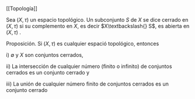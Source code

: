 [[Topología]]

Sea $(X, \tau)$ un espacio topológico. Un subconjunto $S$ de $X$ se dice cerrado en $(X, \tau)$ si su complemento en $X$, es decir $X\textbackslash{} S$, es abierta en $(X, \tau)$ .

Proposición. Si $(X, \tau)$  es cualquier espació topológico, entonces

i) $\emptyset$ y $X$ son conjuntos cerrados,

ii) La intersección de cualquier número (finito o infinito) de conjuntos cerrados es un conjunto cerrado y

iii) La unión de cualquier número finito de conjuntos cerrados es un conjunto cerrado


